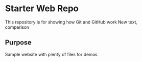 # Starter Web Repo

This repository is for showing how Git and GitHub work
New text, comparison
## Purpose

Sample website with plenty of files for demos